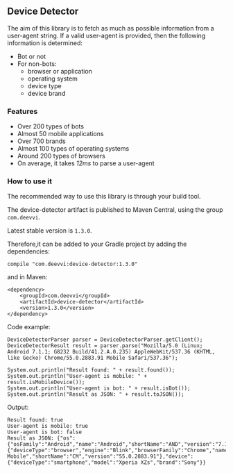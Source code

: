 ## Device Detector
The aim of this library is to fetch as much as possible information from a user-agent string.
If a valid user-agent is provided, then the following information is determined:
* Bot or not
* For non-bots:
  * browser or application
  * operating system
  * device type
  * device brand  

### Features
* Over 200 types of bots
* Almost 50 mobile applications
* Over 700 brands
* Almost 100 types of operating systems
* Around 200 types of browsers
* On average, it takes *12ms* to parse a user-agent

### How to use it
The recommended way to use this library is through your build tool.

The device-detector artifact is published to Maven Central, using the group `com.deevvi`.

Latest stable version is `1.3.0`.

Therefore,it can be added to your Gradle project by adding the dependencies:

```
compile "com.deevvi:device-detector:1.3.0"
```
and in Maven:
```
<dependency>
    <groupId>com.deevvi</groupId>
    <artifactId>device-detector</artifactId>
    <version>1.3.0</version>
</dependency>
```

Code example:

```
DeviceDetectorParser parser = DeviceDetectorParser.getClient();
DeviceDetectorResult result = parser.parse("Mozilla/5.0 (Linux; Android 7.1.1; G8232 Build/41.2.A.0.235) AppleWebKit/537.36 (KHTML, like Gecko) Chrome/55.0.2883.91 Mobile Safari/537.36");

System.out.println("Result found: " + result.found());
System.out.println("User-agent is mobile: " + result.isMobileDevice());
System.out.println("User-agent is bot: " + result.isBot());
System.out.println("Result as JSON: " + result.toJSON());
```

Output:
```
Result found: true
User-agent is mobile: true
User-agent is bot: false
Result as JSON: {"os":{"osFamily":"Android","name":"Android","shortName":"AND","version":"7.1.1","platform":""},"client":{"deviceType":"browser","engine":"Blink","browserFamily":"Chrome","name":"Chrome Mobile","shortName":"CM","version":"55.0.2883.91"},"device":{"deviceType":"smartphone","model":"Xperia XZs","brand":"Sony"}}
```
